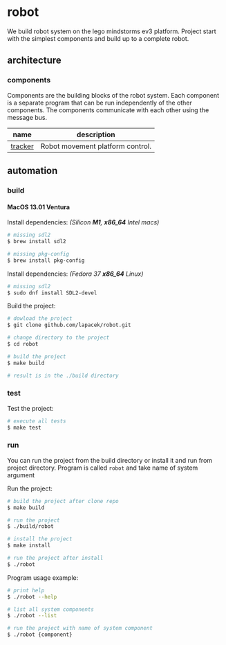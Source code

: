 # robot

We build robot system on the lego mindstorms ev3 platform.
Project start with the simplest components and build up to a complete robot.

## architecture

### components

Components are the building blocks of the robot system. Each component is a separate program that can be run independently of the other components. The components communicate with each other using the message bus.

name | description
--- | ---
[tracker](lapacek/robot/doc/Tracker.md) | Robot movement platform control.

## automation

### build

#### MacOS 13.01 Ventura

Install dependencies: *(Silicon **M1**, **x86_64** Intel macs)*

```bash
# missing sdl2
$ brew install sdl2

# missing pkg-config
$ brew install pkg-config
```

Install dependencies: *(Fedora 37 **x86_64** Linux)*

```bash
# missing sdl2
$ sudo dnf install SDL2-devel
```

Build the project:

```bash
# dowload the project
$ git clone github.com/lapacek/robot.git

# change directory to the project
$ cd robot

# build the project
$ make build

# result is in the ./build directory
```

### test

Test the project:

```bash
# execute all tests
$ make test
```

### run

You can run the project from the build directory or install it and run from project directory.
Program is called `robot` and take name of system argument 

Run the project:

```bash
# build the project after clone repo
$ make build

# run the project
$ ./build/robot

# install the project
$ make install

# run the project after install
$ ./robot
```

Program usage example:

```bash
# print help
$ ./robot --help

# list all system components
$ ./robot --list

# run the project with name of system component
$ ./robot {component}
```